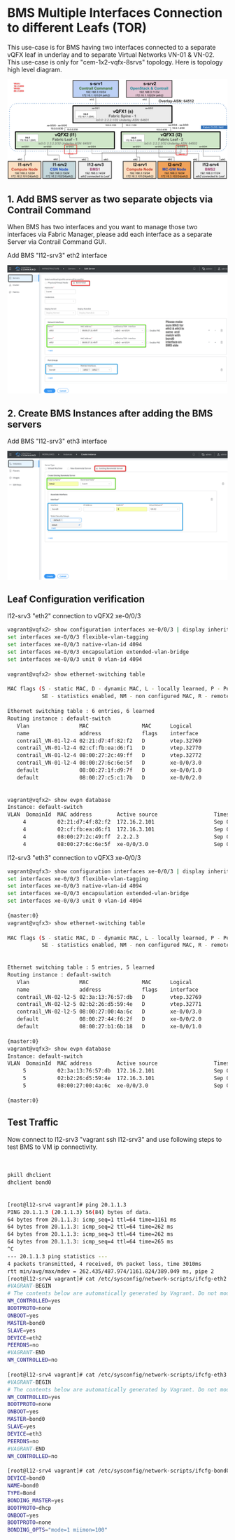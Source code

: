 # BMS Multiple Interfaces Connection to different Leafs (TOR)

This use-case is for BMS having two interfaces connected to a separate vQFX leaf in underlay and to separate Virtual Networks VN-01 & VN-02. This use-case is only for "cem-1x2-vqfx-8srvs" topology. Here is topology high level diagram.


![BMS Multiple Interfaces](images/BMS-2-IFs-01.png)


## 1. Add BMS server as two separate objects via Contrail Command

When BMS has two interfaces and you want to manage those two interfaces via Fabric Manager, please add each interface as a separate Server via Contrail Command GUI.

Add BMS "l12-srv3" eth2 interface

![BMS Multiple Interfaces](images/BMS-PT-Bond-01.png)


## 2. Create BMS Instances after adding the BMS servers

Add BMS "l12-srv3" eth3 interface

![BMS Multiple Interfaces](images/BMS-PT-Bond-02.png)



## Leaf Configuration verification

l12-srv3 "eth2" connection to vQFX2 xe-0/0/3

```bash
vagrant@vqfx2> show configuration interfaces xe-0/0/3 | display inheritance no-comments | display set 
set interfaces xe-0/0/3 flexible-vlan-tagging
set interfaces xe-0/0/3 native-vlan-id 4094
set interfaces xe-0/0/3 encapsulation extended-vlan-bridge
set interfaces xe-0/0/3 unit 0 vlan-id 4094

vagrant@vqfx2> show ethernet-switching table    

MAC flags (S - static MAC, D - dynamic MAC, L - locally learned, P - Persistent static
           SE - statistics enabled, NM - non configured MAC, R - remote PE MAC, O - ovsdb MAC)

Ethernet switching table : 6 entries, 6 learned
Routing instance : default-switch
   Vlan                MAC                 MAC      Logical                Active
   name                address             flags    interface              source
   contrail_VN-01-l2-4 02:21:d7:4f:82:f2   D        vtep.32769             172.16.2.101                  
   contrail_VN-01-l2-4 02:cf:fb:ea:d6:f1   D        vtep.32770             172.16.3.101                  
   contrail_VN-01-l2-4 08:00:27:2c:49:ff   D        vtep.32772             2.2.2.3                       
   contrail_VN-01-l2-4 08:00:27:6c:6e:5f   D        xe-0/0/3.0           
   default             08:00:27:1f:d9:7f   D        xe-0/0/1.0           
   default             08:00:27:c5:c1:7b   D        xe-0/0/2.0           


vagrant@vqfx2> show evpn database               
Instance: default-switch
VLAN  DomainId  MAC address        Active source                  Timestamp        IP address
     4          02:21:d7:4f:82:f2  172.16.2.101                   Sep 05 21:15:51  10.1.1.3
     4          02:cf:fb:ea:d6:f1  172.16.3.101                   Sep 05 21:15:51  10.1.1.4
     4          08:00:27:2c:49:ff  2.2.2.3                        Sep 05 22:36:07
     4          08:00:27:6c:6e:5f  xe-0/0/3.0                     Sep 06 04:33:43

 ```

l12-srv3 "eth3" connection to vQFX3 xe-0/0/3

```bash
vagrant@vqfx3> show configuration interfaces xe-0/0/3 | display inheritance no-comments | display set    
set interfaces xe-0/0/3 flexible-vlan-tagging
set interfaces xe-0/0/3 native-vlan-id 4094
set interfaces xe-0/0/3 encapsulation extended-vlan-bridge
set interfaces xe-0/0/3 unit 0 vlan-id 4094

{master:0}
vagrant@vqfx3> show ethernet-switching table                                                             

MAC flags (S - static MAC, D - dynamic MAC, L - locally learned, P - Persistent static
           SE - statistics enabled, NM - non configured MAC, R - remote PE MAC, O - ovsdb MAC)


Ethernet switching table : 5 entries, 5 learned
Routing instance : default-switch
   Vlan                MAC                 MAC      Logical                Active
   name                address             flags    interface              source
   contrail_VN-02-l2-5 02:3a:13:76:57:db   D        vtep.32769             172.16.2.101                  
   contrail_VN-02-l2-5 02:b2:26:d5:59:4e   D        vtep.32771             172.16.3.101                  
   contrail_VN-02-l2-5 08:00:27:00:4a:6c   D        xe-0/0/3.0           
   default             08:00:27:44:f6:2f   D        xe-0/0/2.0           
   default             08:00:27:b1:6b:18   D        xe-0/0/1.0           

{master:0}
vagrant@vqfx3> show evpn database                                                                        
Instance: default-switch
VLAN  DomainId  MAC address        Active source                  Timestamp        IP address
     5          02:3a:13:76:57:db  172.16.2.101                   Sep 06 04:17:12  20.1.1.3
     5          02:b2:26:d5:59:4e  172.16.3.101                   Sep 06 04:17:13  20.1.1.4
     5          08:00:27:00:4a:6c  xe-0/0/3.0                     Sep 06 04:20:29

{master:0}
 ```


## Test Traffic

Now connect to l12-srv3 "vagrant ssh l12-srv3" and use following steps to test BMS to VM ip connectivity.

```bash


pkill dhclient
dhclient bond0


[root@l12-srv4 vagrant]# ping 20.1.1.3
PING 20.1.1.3 (20.1.1.3) 56(84) bytes of data.
64 bytes from 20.1.1.3: icmp_seq=1 ttl=64 time=1161 ms
64 bytes from 20.1.1.3: icmp_seq=2 ttl=64 time=262 ms
64 bytes from 20.1.1.3: icmp_seq=3 ttl=64 time=262 ms
64 bytes from 20.1.1.3: icmp_seq=4 ttl=64 time=265 ms
^C
--- 20.1.1.3 ping statistics ---
4 packets transmitted, 4 received, 0% packet loss, time 3010ms
rtt min/avg/max/mdev = 262.435/487.974/1161.824/389.049 ms, pipe 2
[root@l12-srv4 vagrant]# cat /etc/sysconfig/network-scripts/ifcfg-eth2 
#VAGRANT-BEGIN
# The contents below are automatically generated by Vagrant. Do not modify.
NM_CONTROLLED=yes
BOOTPROTO=none
ONBOOT=yes
MASTER=bond0
SLAVE=yes
DEVICE=eth2
PEERDNS=no
#VAGRANT-END
NM_CONTROLLED=no

[root@l12-srv4 vagrant]# cat /etc/sysconfig/network-scripts/ifcfg-eth3
#VAGRANT-BEGIN
# The contents below are automatically generated by Vagrant. Do not modify.
NM_CONTROLLED=yes
BOOTPROTO=none
ONBOOT=yes
MASTER=bond0
SLAVE=yes
DEVICE=eth3
PEERDNS=no
#VAGRANT-END
NM_CONTROLLED=no

[root@l12-srv4 vagrant]# cat /etc/sysconfig/network-scripts/ifcfg-bond0 
DEVICE=bond0
NAME=bond0
TYPE=Bond
BONDING_MASTER=yes
BOOTPROTO=dhcp
ONBOOT=yes
BOOTPROTO=none
BONDING_OPTS="mode=1 miimon=100"
 ``` 


```



